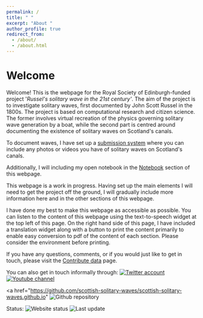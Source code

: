 ```yaml
---
permalink: /
title: " "
excerpt: "About "
author_profile: true
redirect_from: 
  - /about/
  - /about.html
---
```




<div class="text-right">
<script async src="https://widget.websitevoice.com/xhBdUJNpEQ5ssC9QTAtj0w"></script>
<script>
  window.wvData=window.wvData||{};function wvtag(a,b){wvData[a]=b;}
  wvtag('id', 'xhBdUJNpEQ5ssC9QTAtj0w');
  wvtag('gender', 'female');
  wvtag('widget-style', {
    className: 'wv-circle-small',
    backgroundColor: '#F6F6F6',
    contrast: 'wv-contrast-light'
  });
</script>
</div>



<div id="google_translate_element" class="text-right"></div><script>

function googleTranslateElementInit() {

new google.translate.TranslateElement({

pageLanguage: 'en'
  
  

}, 'google_translate_element');

}

</script>
<script src="//translate.google.com/translate_a/element.js?cb=googleTranslateElementInit"></script>

# Welcome

Welcome! This is the webpage for the Royal Society of Edinburgh-funded project '_Russel's solitary wave in the 21st century'_. The aim of the project is to investigate solitary waves, first documented by John Scott Russel in the 1800s. The project is based on computational research and citizen science. The former involves virtual recreation of the physics governing solitary wave generation by a boat, while the second part is centred around documenting the existence of solitary waves on Scotland's canals. 

To document waves, I have set up a [submission system](/submit-data/) where you can include any photos or videos you have of solitary waves on Scotland's canals. 

Additionally, I will including my open notebook in the [Notebook](/notebook/) section of this webpage. 

This webpage is a work in progress. Having set up the main elements I will need to get the project off the ground, I will gradually include more information here and in the other sections of this webpage. 

I have done my best to make this webpage as accessible as possible. You can listen to the content of this webpage using the text-to-speech widget at the top left of this page. On the right hand side of this page, I have included a translation widget along with a button to print the content primarily to enable easy conversion to pdf of the content of each section. Please consider the environment before printing.

If you have any questions, comments, or if you would just like to get in touch, please visit the [Contribute data](/submit-data) page. 

You can also get in touch informally through: <a href="https://twitter.com/m_terziev"><img alt="Twitter account" src="https://img.shields.io/twitter/url?style=social&url=https%3A%2F%2Ftwitter.com%2Fm_terziev"></a> <a href="https://www.youtube.com/channel/UCPH-4CNVrmbyaMG7hArKsXw"><img alt="Youtube channel" src="https://img.shields.io/youtube/channel/views/UCPH-4CNVrmbyaMG7hArKsXw?style=social" href="https://www.youtube.com/channel/UCPH-4CNVrmbyaMG7hArKsXw"></a>

<a href="https://github.com/scottish-solitary-waves/scottish-solitary-waves.github.io" <img alt="Github repository" src="https://img.shields.io/website?up_message=online&url=https%3A%2F%2Fscottish-solitary-waves.github.io%2F"></a>

Status: <img alt="Website status" src="https://img.shields.io/website?url=https%3A%2F%2Fscottish-solitary-waves.github.io%2F">
<img alt="Last update" scr="https://img.shields.io/github/last-commit/scottish-solitary-waves/scottish-solitary-waves.github.io?label=Last%20update">
